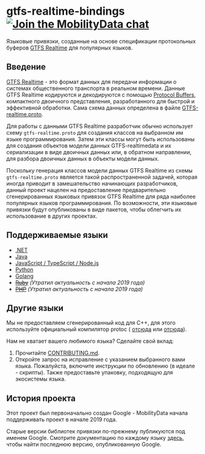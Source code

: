 # gtfs-realtime-bindings [![Join the MobilityData chat](https://img.shields.io/badge/chat-on%20slack-red)](https://bit.ly/mobilitydata-slack)

Языковые привязки, созданные на основе спецификации протокольных буферов [GTFS Realtime](https://github.com/google/transit/tree/master/gtfs-realtime) для популярных языков.

## Введение

[GTFS Realtime](https://github.com/google/transit/tree/master/gtfs-realtime) - это формат данных для передачи информации о системах общественного транспорта в реальном времени. Данные GTFS Realtime кодируются и декодируются с помощью [Protocol Buffers](https://developers.google.com/protocol-buffers/), компактного двоичного представления, разработанного для быстрой и эффективной обработки. Сама схема данных определена в файле [GTFS-realtime.proto](https://github.com/google/transit/blob/master/gtfs-realtime/proto/gtfs-realtime.proto).

Для работы с данными GTFS Realtime разработчик обычно использует схему `gtfs-realtime.proto` для создания классов на выбранном им языке программирования. Затем эти классы могут быть использованы для создания объектов модели данных GTFS-realtimedata и их сериализации в виде двоичных данных или, в обратном направлении, для разбора двоичных данных в объекты модели данных.

Поскольку генерация классов модели данных GTFS Realtime из схемы `gtfs-realtime.proto` является такой распространенной задачей, которая иногда приводит в замешательство начинающих разработчиков, данный проект нацелен на предоставление предварительно сгенерированных языковых привязок GTFS Realtime для ряда наиболее популярных языков программирования. По возможности, эти языковые привязки будут опубликованы в виде пакетов, чтобы облегчить их использование в других проектах.

## Поддерживаемые языки

* [.NET](dotnet.md)
* [Java](java.md)
* [JavaScript / TypeScript / Node.js](nodejs.md)
* [Python](python.md)
* [Golang](golang.md)
* ~~[Ruby](ruby.md)~~ *(Утратил актуальность с начала 2019 года)*
* ~~[PHP](php.md)~~ *(Утратил актуальность с начала 2019 года)*

## Другие языки

Мы не предоставляем сгенерированный код для C++, для этого используйте официальный компилятор protoc ( [отсюда](https://developers.google.com/protocol-buffers/docs/downloads) или [отсюда](https://github.com/google/protobuf)).

Нам не хватает вашего любимого языка? Сделайте свой вклад:

1. Прочитайте [CONTRIBUTING.md](https://github.com/MobilityData/gtfs-realtime-bindings/blob/master/CONTRIBUTING.md).
2. Откройте запрос на исправление с указанием выбранного вами языка. Пожалуйста, включите инструкции по обновлению (в идеале - скрипты). Также предоставьте упаковку, подходящую для экосистемы языка.

## История проекта

Этот проект был первоначально создан Google - MobilityData начала поддерживать проект в начале 2019 года.

Старые версии библиотек привязки по-прежнему публикуются под именем Google. Смотрите документацию по каждому языку [здесь](https://github.com/MobilityData/gtfs-realtime-bindings/tree/final-google-version), чтобы найти последнюю версию, опубликованную Google.
